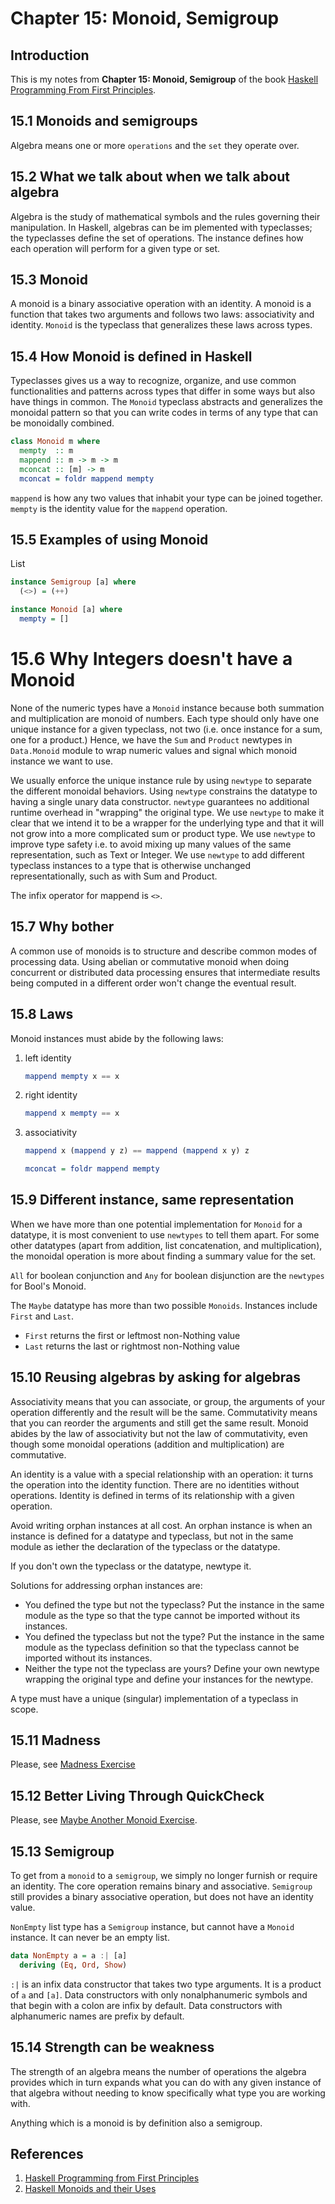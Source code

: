 # Chapter 15: Monoid, Semigroup

## Introduction

This is my notes from **Chapter 15: Monoid, Semigroup** of the book [Haskell Programming From First Principles](http://haskellbook.com).

## 15.1 Monoids and semigroups

Algebra means one or more `operations` and the `set` they operate over.

## 15.2 What we talk about when we talk about algebra

Algebra is the study of mathematical symbols and the rules governing their manipulation. In Haskell, algebras can be im plemented with typeclasses; the typeclasses define the set of operations. The instance defines how each operation will perform for a given type or set.

## 15.3 Monoid

A monoid is a binary associative operation with an identity. A monoid is a function that takes two arguments and follows two laws: associativity and identity. `Monoid` is the typeclass that generalizes these laws across types.

## 15.4 How Monoid is defined in Haskell

Typeclasses gives us a way to recognize, organize, and use common functionalities and patterns across types that differ in some ways but also have things in common. The `Monoid` typeclass abstracts and generalizes the monoidal pattern so that you can write codes in terms of any type that can be monoidally combined.

```haskell
class Monoid m where
  mempty  :: m
  mappend :: m -> m -> m
  mconcat :: [m] -> m
  mconcat = foldr mappend mempty
```  

`mappend` is how any two values that inhabit your type can be joined together. `mempty` is the identity value for the `mappend` operation.

## 15.5 Examples of using Monoid

List

```haskell
instance Semigroup [a] where
  (<>) = (++)

instance Monoid [a] where
  mempty = []

```

# 15.6 Why Integers doesn't have a Monoid

None of the numeric types have a `Monoid` instance because both summation and multiplication are monoid of numbers. Each type should only have one unique instance for a given typeclass, not two (i.e. once instance for a sum, one for a product.) Hence, we have the `Sum` and `Product` newtypes in `Data.Monoid` module to wrap numeric values and signal which monoid instance we want to use.

We usually enforce the unique instance rule by using `newtype` to separate the different monoidal behaviors. Using `newtype` constrains the datatype to having a single unary data constructor. `newtype` guarantees no additional runtime overhead in "wrapping" the original type. We use `newtype` to make it clear that we intend it to be a wrapper for the underlying type and that it will not grow into a more complicated sum or product type. We use `newtype` to improve type safety i.e. to avoid mixing up many values of the same representation, such as Text or Integer. We use `newtype` to add different typeclass instances to a type that is otherwise unchanged representationally, such as with Sum and Product.

The infix operator for mappend is `<>`.

## 15.7 Why bother

A common use of monoids is to structure and describe common modes of processing data. Using abelian or commutative monoid  when doing concurrent or distributed data processing ensures that intermediate results being computed in a different order won't change the eventual result.

## 15.8 Laws

Monoid instances must abide by the following laws:

1. left identity

    ```haskell
    mappend mempty x == x
    ```

2. right identity

    ```haskell
    mappend x mempty == x
    ```

3. associativity

    ```haskell
    mappend x (mappend y z) == mappend (mappend x y) z

    mconcat = foldr mappend mempty
    ```

## 15.9 Different instance, same representation

When we have more than one potential implementation for `Monoid` for a datatype, it is most convenient to use `newtypes` to tell them apart. For some other datatypes (apart from addition, list concatenation, and multiplication), the monoidal operation is more about finding a summary value for the set.

`All` for boolean conjunction and `Any` for boolean disjunction are the `newtypes` for Bool's Monoid.

The `Maybe` datatype has more than two possible `Monoids`. Instances include `First` and `Last`.

- `First` returns the first or leftmost non-Nothing value
- `Last` returns the last or rightmost non-Nothing value

## 15.10 Reusing algebras by asking for algebras

Associativity means that you can associate, or group, the arguments of your operation differently and the result will be the same. Commutativity means that you can reorder the arguments and still get the same result. Monoid abides by the law of associativity but not the law of commutativity, even though some monoidal operations (addition and multiplication) are commutative.

An identity is a value with a special relationship with an operation: it turns the operation into the identity function. There are no identities without operations. Identity is defined in terms of its relationship with a given operation.

Avoid writing orphan instances at all cost. An orphan instance is when an instance is defined for a datatype and typeclass, but not in the same module as iether the declaration of the typeclass or the datatype.

If you don't own the typeclass or the datatype, newtype it.

Solutions for addressing orphan instances are:

- You defined the type but not the typeclass? Put the instance in the same module as the type so that the type cannot be imported without its instances.
- You defined the typeclass but not the type? Put the instance in the same module as the typeclass definition so that the typeclass cannot be imported without its instances.
- Neither the type not the typeclass are yours? Define your own newtype wrapping the original type and define your instances for the newtype.

A type must have a unique (singular) implementation of a typeclass in scope.

## 15.11 Madness

Please, see [Madness Exercise](ch15/Madness.hs)

## 15.12 Better Living Through QuickCheck

Please, see [Maybe Another Monoid Exercise](MaybeAnotherMonoid).

## 15.13 Semigroup

To get from a `monoid` to a `semigroup`, we simply no longer furnish or require an identity. The core operation remains binary and associative. `Semigroup` still provides a binary associative operation, but does not have an identity value.

`NonEmpty` list type has a `Semigroup` instance, but cannot have a `Monoid` instance. It can never be an empty list.

```haskell
data NonEmpty a = a :| [a]
  deriving (Eq, Ord, Show)
```

`:|` is an infix data constructor that takes two type arguments. It is a product of `a` and `[a]`. Data constructors with only nonalphanumeric symbols and that begin with a colon are infix by default. Data constructors with alphanumeric names are prefix by default.

## 15.14 Strength can be weakness

The strength of an algebra means the number of operations the algebra provides which in turn expands what you can do with any given instance of that algebra without needing to know specifically what type you are working with.

Anything which is a monoid is by definition also a semigroup.

## References

1. [Haskell Programming from First Principles](http://haskellbook.com/)
2. [Haskell Monoids and their Uses](http://blog.sigfpe.com/2009/01/haskell-monoids-and-their-uses.html)
